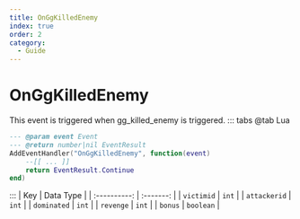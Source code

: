 ```yaml
---
title: OnGgKilledEnemy
index: true
order: 2
category:
  - Guide
---
```


# OnGgKilledEnemy
This event is triggered when gg_killed_enemy is triggered.
::: tabs
@tab Lua
```lua
--- @param event Event
--- @return number|nil EventResult
AddEventHandler("OnGgKilledEnemy", function(event)
    --[[ ... ]]
    return EventResult.Continue
end)
```

:::
|      Key     | Data Type |
| :----------: | :-------: |
|  `victimid`  |   `int`   |
| `attackerid` |   `int`   |
|  `dominated` |   `int`   |
|   `revenge`  |   `int`   |
|    `bonus`   | `boolean` |